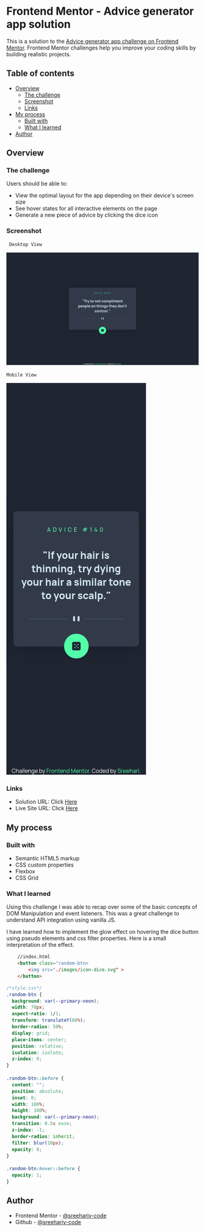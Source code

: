 # Frontend Mentor - Advice generator app solution

This is a solution to the [Advice generator app challenge on Frontend Mentor](https://www.frontendmentor.io/challenges/advice-generator-app-QdUG-13db). Frontend Mentor challenges help you improve your coding skills by building realistic projects.

## Table of contents

- [Overview](#overview)
  - [The challenge](#the-challenge)
  - [Screenshot](#screenshot)
  - [Links](#links)
- [My process](#my-process)
  - [Built with](#built-with)
  - [What I learned](#what-i-learned)
- [Author](#author)

## Overview

### The challenge

Users should be able to:

- View the optimal layout for the app depending on their device's screen size
- See hover states for all interactive elements on the page
- Generate a new piece of advice by clicking the dice icon

### Screenshot

     Desktop View

![Screenshot of Destop View](./screenshots/Desktop.png)

    Mobile View

![Screenshot of Mobile View](./screenshots/Mobile.png)

### Links

- Solution URL: Click [Here](https://github.com/sreehariv-code/advice-generator-app-main)
- Live Site URL: Click [Here](https://sreehariv-code.github.io/advice-generator-app-main/)

## My process

### Built with

- Semantic HTML5 markup
- CSS custom properties
- Flexbox
- CSS Grid

### What I learned

Using this challenge I was able to recap over some of the basic concepts of DOM Manipulation and event listeners. This was a great challenge to understand API integration using vanilla JS.

I have learned how to implement the glow effect on hovering the dice button using pseudo elements and css filter properties. Here is a small interpretation of the effect.

```html
    //index.html
    <button class="random-btn>
        <img src="./images/icon-dice.svg" >
    </button>
```

```css
/*style.css*/
.random-btn {
  background: var(--primary-neon);
  width: 70px;
  aspect-ratio: 1/1;
  transform: translateY(80%);
  border-radius: 50%;
  display: grid;
  place-items: center;
  position: relative;
  isolation: isolate;
  z-index: 0;
}

.random-btn::before {
  content: "";
  position: absolute;
  inset: 0;
  width: 100%;
  height: 100%;
  background: var(--primary-neon);
  transition: 0.5s ease;
  z-index: -1;
  border-radius: inherit;
  filter: blur(10px);
  opacity: 0;
}

.random-btn:hover::before {
  opacity: 1;
}
```

## Author

- Frontend Mentor - [@sreehariv-code](https://www.frontendmentor.io/profile/sreehariv-code)
- Github - [@sreehariv-code](https://github.com/sreehariv-code)
